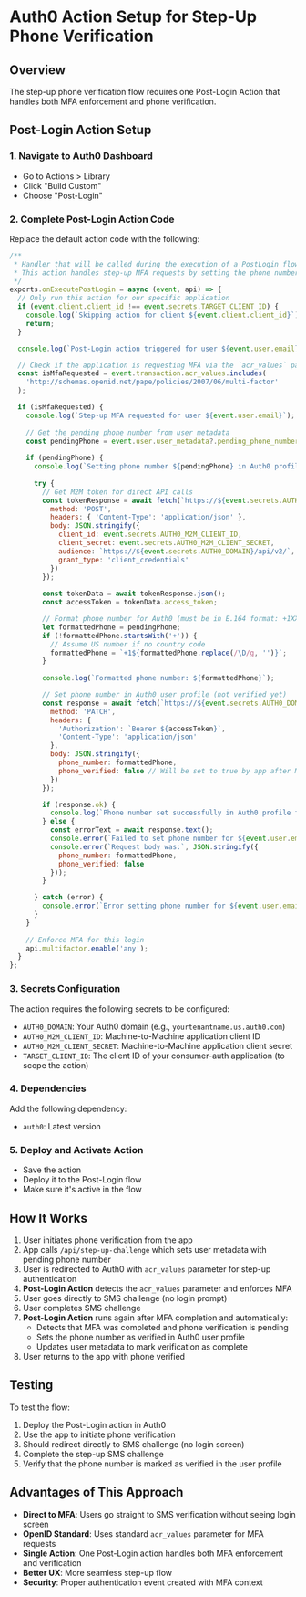 # Auth0 Action Setup for Step-Up Phone Verification

## Overview
The step-up phone verification flow requires one Post-Login Action that handles both MFA enforcement and phone verification.

## Post-Login Action Setup

### 1. Navigate to Auth0 Dashboard
- Go to Actions > Library
- Click "Build Custom" 
- Choose "Post-Login"

### 2. Complete Post-Login Action Code
Replace the default action code with the following:

```javascript
/**
 * Handler that will be called during the execution of a PostLogin flow.
 * This action handles step-up MFA requests by setting the phone number in Auth0 profile.
 */
exports.onExecutePostLogin = async (event, api) => {
  // Only run this action for our specific application
  if (event.client.client_id !== event.secrets.TARGET_CLIENT_ID) {
    console.log(`Skipping action for client ${event.client.client_id}`);
    return;
  }

  console.log(`Post-Login action triggered for user ${event.user.email}`);

  // Check if the application is requesting MFA via the `acr_values` parameter.
  const isMfaRequested = event.transaction.acr_values.includes(
    'http://schemas.openid.net/pape/policies/2007/06/multi-factor'
  );

  if (isMfaRequested) {
    console.log(`Step-up MFA requested for user ${event.user.email}`);
    
    // Get the pending phone number from user metadata
    const pendingPhone = event.user.user_metadata?.pending_phone_number;
    
    if (pendingPhone) {
      console.log(`Setting phone number ${pendingPhone} in Auth0 profile for ${event.user.email}`);
      
      try {
        // Get M2M token for direct API calls
        const tokenResponse = await fetch(`https://${event.secrets.AUTH0_DOMAIN}/oauth/token`, {
          method: 'POST',
          headers: { 'Content-Type': 'application/json' },
          body: JSON.stringify({
            client_id: event.secrets.AUTH0_M2M_CLIENT_ID,
            client_secret: event.secrets.AUTH0_M2M_CLIENT_SECRET,
            audience: `https://${event.secrets.AUTH0_DOMAIN}/api/v2/`,
            grant_type: 'client_credentials'
          })
        });
        
        const tokenData = await tokenResponse.json();
        const accessToken = tokenData.access_token;

        // Format phone number for Auth0 (must be in E.164 format: +1XXXXXXXXXX)
        let formattedPhone = pendingPhone;
        if (!formattedPhone.startsWith('+')) {
          // Assume US number if no country code
          formattedPhone = `+1${formattedPhone.replace(/\D/g, '')}`;
        }
        
        console.log(`Formatted phone number: ${formattedPhone}`);

        // Set phone number in Auth0 user profile (not verified yet)
        const response = await fetch(`https://${event.secrets.AUTH0_DOMAIN}/api/v2/users/${event.user.user_id}`, {
          method: 'PATCH',
          headers: {
            'Authorization': `Bearer ${accessToken}`,
            'Content-Type': 'application/json'
          },
          body: JSON.stringify({
            phone_number: formattedPhone,
            phone_verified: false // Will be set to true by app after MFA enrollment check
          })
        });

        if (response.ok) {
          console.log(`Phone number set successfully in Auth0 profile for ${event.user.email}: ${formattedPhone}`);
        } else {
          const errorText = await response.text();
          console.error(`Failed to set phone number for ${event.user.email}:`, response.status, errorText);
          console.error(`Request body was:`, JSON.stringify({
            phone_number: formattedPhone,
            phone_verified: false
          }));
        }

      } catch (error) {
        console.error(`Error setting phone number for ${event.user.email}:`, error.message);
      }
    }
    
    // Enforce MFA for this login
    api.multifactor.enable('any');
  }
};
```

### 3. Secrets Configuration
The action requires the following secrets to be configured:

- `AUTH0_DOMAIN`: Your Auth0 domain (e.g., `yourtenantname.us.auth0.com`)
- `AUTH0_M2M_CLIENT_ID`: Machine-to-Machine application client ID
- `AUTH0_M2M_CLIENT_SECRET`: Machine-to-Machine application client secret
- `TARGET_CLIENT_ID`: The client ID of your consumer-auth application (to scope the action)

### 4. Dependencies
Add the following dependency:
- `auth0`: Latest version

### 5. Deploy and Activate Action
- Save the action
- Deploy it to the Post-Login flow
- Make sure it's active in the flow

## How It Works

1. User initiates phone verification from the app
2. App calls `/api/step-up-challenge` which sets user metadata with pending phone number
3. User is redirected to Auth0 with `acr_values` parameter for step-up authentication
4. **Post-Login Action** detects the `acr_values` parameter and enforces MFA
5. User goes directly to SMS challenge (no login prompt)
6. User completes SMS challenge
7. **Post-Login Action** runs again after MFA completion and automatically:
   - Detects that MFA was completed and phone verification is pending
   - Sets the phone number as verified in Auth0 user profile
   - Updates user metadata to mark verification as complete
8. User returns to the app with phone verified

## Testing

To test the flow:
1. Deploy the Post-Login action in Auth0
2. Use the app to initiate phone verification
3. Should redirect directly to SMS challenge (no login screen)
4. Complete the step-up SMS challenge
5. Verify that the phone number is marked as verified in the user profile

## Advantages of This Approach

- **Direct to MFA**: Users go straight to SMS verification without seeing login screen
- **OpenID Standard**: Uses standard `acr_values` parameter for MFA requests
- **Single Action**: One Post-Login action handles both MFA enforcement and verification
- **Better UX**: More seamless step-up flow
- **Security**: Proper authentication event created with MFA context